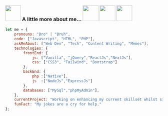 ### <img src="https://i.giphy.com/media/v1.Y2lkPTc5MGI3NjExaHdqcDZqb3RwNTV2MjEwczN0Z2xpNnFhODRtaGhkOHFjdGFyOXdxMiZlcD12MV9pbnRlcm5hbF9naWZfYnlfaWQmY3Q9cw/F7m2ZIgR06LRiamtXy/giphy.gif" width="50"> A little more about me... <img src="https://i.giphy.com/media/v1.Y2lkPTc5MGI3NjExNTg5a3J0MWtodnZ1MnI4NG5rdTYxcTB1emNpZ3B3OWEybnR3enBxYSZlcD12MV9pbnRlcm5hbF9naWZfYnlfaWQmY3Q9cw/fAcQ93hMoPixJO9WNy/giphy.gif" width="50"> <img src="https://i.giphy.com/media/v1.Y2lkPTc5MGI3NjExdTdqaHVqNGd2ZTIxNHgzem16d2pzZG9kZDlxODZjNTk1dTcwbXIwdSZlcD12MV9pbnRlcm5hbF9naWZfYnlfaWQmY3Q9cw/d9HRBzQ4E119cnhwWf/giphy.gif" width="50"> <img src="https://i.giphy.com/media/v1.Y2lkPTc5MGI3NjExbTZ2OXU3Y25iejR3ZnV1bDNpc3EwdGp2ZTU2dmtlYXRib29hNjlqNSZlcD12MV9pbnRlcm5hbF9naWZfYnlfaWQmY3Q9cw/gdrHIa5VEiBnAgiHHJ/giphy.gif" width="50"> 
```javascript
let me = {
    pronouns: "Bro" | "Bruh",
    code: ["Javascript", "HTML", "PHP"],
    askMeAbout: ["Web Dev", "Tech", "Content Writing", "Memes"],
    technologies: {
        frontEnd: {
            js: ["Vanilla", "jQuery","ReactJs","NextJs"],
            css: ["CSS3", "Tailwind", "Bootstrap"]
        },
        backEnd: {
            php :["Native"],
            js  :["NodeJs","ExpressJs"]
        },
        databases: ["MySql","phpMyAdmin"],
    },
    currentProject: "Working on enhancing my current skillset whilst simultaneously looking for new opportunities.",
    funFact: "My jokes are a cry for help."
};
```
